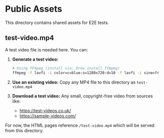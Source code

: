 # Public Assets

This directory contains shared assets for E2E tests.

## test-video.mp4

A test video file is needed here. You can:

1. **Generate a test video:**
   ```bash
   # Using FFmpeg (install via: brew install ffmpeg)
   ffmpeg -f lavfi -i color=c=blue:s=1280x720:d=10 -f lavfi -i sine=frequency=1000:duration=10 -pix_fmt yuv420p test-video.mp4
   ```

2. **Use an existing video:**
   Copy any MP4 file to this directory as `test-video.mp4`

3. **Download a test video:**
   Any small, copyright-free video from sources like:
   - https://test-videos.co.uk/
   - https://sample-videos.com/

For now, the HTML pages reference `/test-video.mp4` which will be served from this directory.
